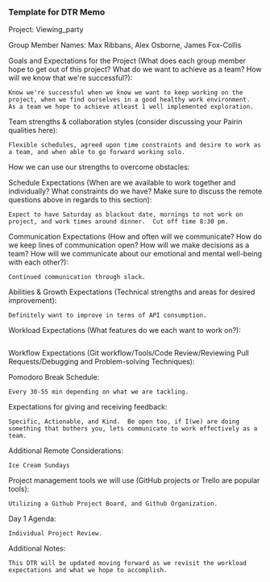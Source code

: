 ### Template for DTR Memo

Project: Viewing_party

Group Member Names: Max Ribbans, Alex Osborne, James Fox-Collis

Goals and Expectations for the Project (What does each group member hope to get out of this project? What do we want to achieve as a team? How will we know that we're successful?): 
```
Know we're successful when we know we want to keep working on the project, when we find ourselves in a good healthy work environment.  As a team we hope to achieve atleast 1 well implemented exploration.
```
	
Team strengths & collaboration styles (consider discussing your Pairin qualities here):
```
Flexible schedules, agreed upon time constraints and desire to work as a team, and when able to go forward working solo.
```

How we can use our strengths to overcome obstacles:

Schedule Expectations (When are we available to work together and individually? What constraints do we have? Make sure to discuss the remote questions above in regards to this section):
```
Expect to have Saturday as blackout date, mornings to not work on project, and work times around dinner.  Cut off time 8:30 pm.
```

Communication Expectations (How and often will we communicate? How do we keep lines of communication open? How will we make decisions as a team? How will we communicate about our emotional and mental well-being with each other?):
```
Continued communication through slack.
```

Abilities & Growth Expectations (Technical strengths and areas for desired improvement):
```
Definitely want to improve in terms of API consumption.
```

Workload Expectations (What features do we each want to work on?):
```TBD
```

Workflow Expectations (Git workflow/Tools/Code Review/Reviewing Pull Requests/Debugging and Problem-solving Techniques): 

Pomodoro Break Schedule:
```
Every 30-55 min depending on what we are tackling.
```

Expectations for giving and receiving feedback:
```
Specific, Actionable, and Kind.  Be open too, if I(we) are doing something that bothers you, lets communicate to work effectively as a team.
```


Additional Remote Considerations:
```
Ice Cream Sundays
```

Project management tools we will use (GitHub projects or Trello are popular tools):
```
Utilizing a Github Project Board, and Github Organization.
```

Day 1 Agenda: 
```
Individual Project Review.
```

Additional Notes:
```
This DTR will be updated moving forward as we revisit the workload expectations and what we hope to accomplish.
```

